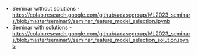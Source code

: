 * Seminar without solutions - https://colab.research.google.com/github/adasegroup/ML2023_seminars/blob/master/seminar9/seminar_feature_model_selection.ipynb
* Seminar with solutions - https://colab.research.google.com/github/adasegroup/ML2023_seminars/blob/master/seminar9/seminar_feature_model_selection_solution.ipynb
